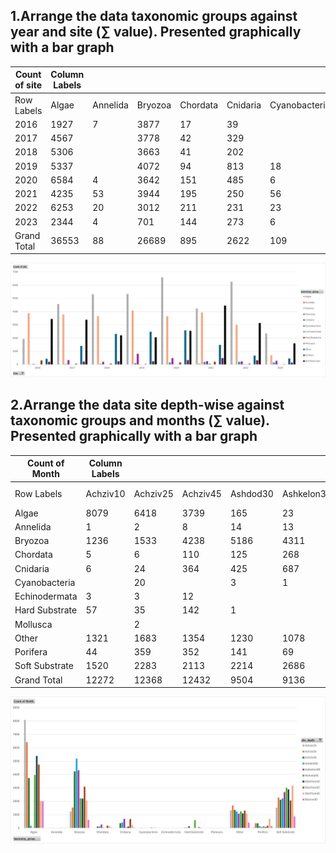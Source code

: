 ## 1.Arrange the data taxonomic groups against year and site (∑ value). Presented graphically with a bar graph

| Count of site | Column Labels |          |         |          |          |               |               |                |          |       |          |                |             |
|---------------|---------------|----------|---------|----------|----------|---------------|---------------|----------------|----------|-------|----------|----------------|-------------|
| Row Labels    | Algae         | Annelida | Bryozoa | Chordata | Cnidaria | Cyanobacteria | Echinodermata | Hard Substrate | Mollusca | Other | Porifera | Soft Substrate | Grand Total |
| 2016          | 1927          | 7        | 3877    | 17       | 39       |               |               | 308            |          | 425   | 203      | 3437           | 10240       |
| 2017          | 4567          |          | 3778    | 42       | 329      |               |               | 66             |          | 1403  | 223      | 3384           | 13792       |
| 2018          | 5306          |          | 3663    | 41       | 202      |               |               | 66             |          | 2311  | 241      | 2202           | 14032       |
| 2019          | 5337          |          | 4072    | 94       | 813      | 18            |               | 40             |          | 2471  | 240      | 2051           | 15136       |
| 2020          | 6584          | 4        | 3642    | 151      | 485      | 6             |               | 157            |          | 2589  | 330      | 2548           | 16496       |
| 2021          | 4235          | 53       | 3944    | 195      | 250      | 56            | 3             | 210            |          | 1481  | 490      | 4459           | 15376       |
| 2022          | 6253          | 20       | 3012    | 211      | 231      | 23            | 26            | 59             | 4        | 679   | 320      | 3130           | 13968       |
| 2023          | 2344          | 4        | 701     | 144      | 273      | 6             | 3             | 30             | 3        | 454   | 139      | 1595           | 5696        |
| Grand Total   | 36553         | 88       | 26689   | 895      | 2622     | 109           | 32            | 936            | 7        | 11813 | 2186     | 22806          | 104736      |

![bar plot1](Figure/chart1.png)



## 2.Arrange the data site depth-wise against taxonomic groups and months (∑ value). Presented graphically with a bar graph
  
| Count of Month | Column   Labels |          |          |          |            |           |           |           |           |          |             |
|----------------|-----------------|----------|----------|----------|------------|-----------|-----------|-----------|-----------|----------|-------------|
| Row Labels     | Achziv10        | Achziv25 | Achziv45 | Ashdod30 | Ashkelon30 | Naharia45 | SdotYam10 | SdotYam25 | SdotYam45 | Sharon30 | Grand Total |
| Algae          | 8079            | 6418     | 3739     | 165      | 23         | 3969      | 5391      | 4743      | 2019      | 2007     | 36553       |
| Annelida       | 1               | 2        | 8        | 14       | 13         | 1         | 5         | 17        | 4         | 23       | 88          |
| Bryozoa        | 1236            | 1533     | 4238     | 5186     | 4311       | 2226      | 2199      | 3092      | 2054      | 614      | 26689       |
| Chordata       | 5               | 6        | 110      | 125      | 268        | 32        | 12        | 172       | 130       | 35       | 895         |
| Cnidaria       | 6               | 24       | 364      | 425      | 687        | 65        | 109       | 676       | 231       | 35       | 2622        |
| Cyanobacteria  |                 | 20       |          | 3        | 1          | 6         | 26        | 21        | 31        | 1        | 109         |
| Echinodermata  | 3               | 3        | 12       |          |            | 7         |           | 2         |           | 5        | 32          |
| Hard Substrate | 57              | 35       | 142      | 1        |            | 585       | 13        | 61        | 40        | 2        | 936         |
| Mollusca       |                 | 2        |          |          |            |           |           | 5         |           |          | 7           |
| Other          | 1321            | 1683     | 1354     | 1230     | 1078       | 1253      | 1097      | 1303      | 1080      | 414      | 11813       |
| Porifera       | 44              | 359      | 352      | 141      | 69         | 141       | 68        | 173       | 695       | 144      | 2186        |
| Soft Substrate | 1520            | 2283     | 2113     | 2214     | 2686       | 3011      | 2888      | 2055      | 3172      | 864      | 22806       |
| Grand Total    | 12272           | 12368    | 12432    | 9504     | 9136       | 11296     | 11808     | 12320     | 9456      | 4144     | 104736      |

![bar plot1](Figure/chart2.png)
